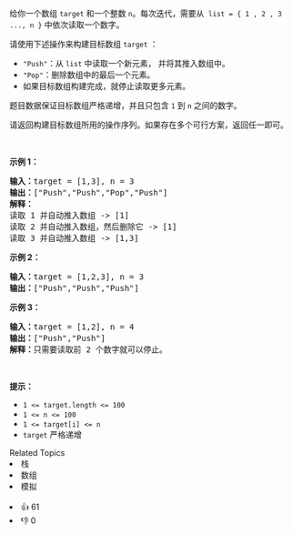 <p>给你一个数组 <code>target</code> 和一个整数 <code>n</code>。每次迭代，需要从&nbsp; <code>list = { 1 , 2 , 3 ..., n }</code> 中依次读取一个数字。</p>

<p>请使用下述操作来构建目标数组 <code>target</code> ：</p>

<ul> 
 <li><code>"Push"</code>：从 <code>list</code> 中读取一个新元素， 并将其推入数组中。</li> 
 <li><code>"Pop"</code>：删除数组中的最后一个元素。</li> 
 <li>如果目标数组构建完成，就停止读取更多元素。</li> 
</ul>

<p>题目数据保证目标数组严格递增，并且只包含 <code>1</code> 到 <code>n</code> 之间的数字。</p>

<p>请返回构建目标数组所用的操作序列。如果存在多个可行方案，返回任一即可。</p>

<p>&nbsp;</p>

<p><strong>示例 1：</strong></p>

<pre>
<strong>输入：</strong>target = [1,3], n = 3
<strong>输出：</strong>["Push","Push","Pop","Push"]
<strong>解释： 
</strong>读取 1 并自动推入数组 -&gt; [1]
读取 2 并自动推入数组，然后删除它 -&gt; [1]
读取 3 并自动推入数组 -&gt; [1,3]
</pre>

<p><strong>示例 2：</strong></p>

<pre>
<strong>输入：</strong>target = [1,2,3], n = 3
<strong>输出：</strong>["Push","Push","Push"]
</pre>

<p><strong>示例 3：</strong></p>

<pre>
<strong>输入：</strong>target = [1,2], n = 4
<strong>输出：</strong>["Push","Push"]
<strong>解释：</strong>只需要读取前 2 个数字就可以停止。
</pre>

<p>&nbsp;</p>

<p><strong>提示：</strong></p>

<ul> 
 <li><code>1 &lt;= target.length &lt;= 100</code></li> 
 <li><code>1 &lt;= n &lt;= 100</code></li> 
 <li><code>1 &lt;= target[i] &lt;= n</code></li> 
 <li><code>target</code> 严格递增</li> 
</ul>

<div><div>Related Topics</div><div><li>栈</li><li>数组</li><li>模拟</li></div></div><br><div><li>👍 61</li><li>👎 0</li></div>